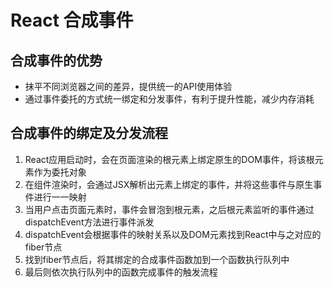 # React 合成事件

## 合成事件的优势

- 抹平不同浏览器之间的差异，提供统一的API使用体验
- 通过事件委托的方式统一绑定和分发事件，有利于提升性能，减少内存消耗

## 合成事件的绑定及分发流程

1. React应用启动时，会在页面渲染的根元素上绑定原生的DOM事件，将该根元素作为委托对象
2. 在组件渲染时，会通过JSX解析出元素上绑定的事件，并将这些事件与原生事件进行一一映射
3. 当用户点击页面元素时，事件会冒泡到根元素，之后根元素监听的事件通过dispatchEvent方法进行事件派发
4. dispatchEvent会根据事件的映射关系以及DOM元素找到React中与之对应的fiber节点
5. 找到fiber节点后，将其绑定的合成事件函数加到一个函数执行队列中
6. 最后则依次执行队列中的函数完成事件的触发流程

